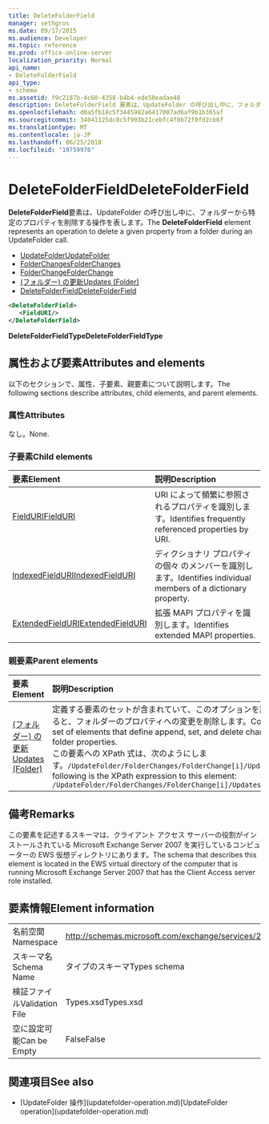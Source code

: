 ```yaml
---
title: DeleteFolderField
manager: sethgros
ms.date: 09/17/2015
ms.audience: Developer
ms.topic: reference
ms.prod: office-online-server
localization_priority: Normal
api_name:
- DeleteFolderField
api_type:
- schema
ms.assetid: f9c2187b-4c60-4358-b4b4-ede50eadae48
description: DeleteFolderField 要素は、UpdateFolder の呼び出し中に、フォルダーから特定のプロパティを削除する操作を表します。
ms.openlocfilehash: d0a5fb18c5f3445982a6417007ad6af9b1b365af
ms.sourcegitcommit: 34041125dc8c5f993b21cebfc4f8b72f0fd2cb6f
ms.translationtype: MT
ms.contentlocale: ja-JP
ms.lasthandoff: 06/25/2018
ms.locfileid: "19759976"
---
```

# <a name="deletefolderfield"></a><span data-ttu-id="24ea1-103">DeleteFolderField</span><span class="sxs-lookup"><span data-stu-id="24ea1-103">DeleteFolderField</span></span>

<span data-ttu-id="24ea1-104">**DeleteFolderField**要素は、UpdateFolder の呼び出し中に、フォルダーから特定のプロパティを削除する操作を表します。</span><span class="sxs-lookup"><span data-stu-id="24ea1-104">The **DeleteFolderField** element represents an operation to delete a given property from a folder during an UpdateFolder call.</span></span> 
  
- [<span data-ttu-id="24ea1-105">UpdateFolder</span><span class="sxs-lookup"><span data-stu-id="24ea1-105">UpdateFolder</span></span>](updatefolder.md) 
- [<span data-ttu-id="24ea1-106">FolderChanges</span><span class="sxs-lookup"><span data-stu-id="24ea1-106">FolderChanges</span></span>](folderchanges.md)  
- [<span data-ttu-id="24ea1-107">FolderChange</span><span class="sxs-lookup"><span data-stu-id="24ea1-107">FolderChange</span></span>](folderchange.md)  
- [<span data-ttu-id="24ea1-108">(フォルダー) の更新</span><span class="sxs-lookup"><span data-stu-id="24ea1-108">Updates (Folder)</span></span>](updates-folder.md) 
- [<span data-ttu-id="24ea1-109">DeleteFolderField</span><span class="sxs-lookup"><span data-stu-id="24ea1-109">DeleteFolderField</span></span>](deletefolderfield.md)
  
```xml
<DeleteFolderField>
   <FieldURI/>
</DeleteFolderField>
```

 <span data-ttu-id="24ea1-110">**DeleteFolderFieldType**</span><span class="sxs-lookup"><span data-stu-id="24ea1-110">**DeleteFolderFieldType**</span></span>
## <a name="attributes-and-elements"></a><span data-ttu-id="24ea1-111">属性および要素</span><span class="sxs-lookup"><span data-stu-id="24ea1-111">Attributes and elements</span></span>

<span data-ttu-id="24ea1-112">以下のセクションで、属性、子要素、親要素について説明します。</span><span class="sxs-lookup"><span data-stu-id="24ea1-112">The following sections describe attributes, child elements, and parent elements.</span></span>
  
### <a name="attributes"></a><span data-ttu-id="24ea1-113">属性</span><span class="sxs-lookup"><span data-stu-id="24ea1-113">Attributes</span></span>

<span data-ttu-id="24ea1-114">なし。</span><span class="sxs-lookup"><span data-stu-id="24ea1-114">None.</span></span>
  
### <a name="child-elements"></a><span data-ttu-id="24ea1-115">子要素</span><span class="sxs-lookup"><span data-stu-id="24ea1-115">Child elements</span></span>

|<span data-ttu-id="24ea1-116">**要素**</span><span class="sxs-lookup"><span data-stu-id="24ea1-116">**Element**</span></span>|<span data-ttu-id="24ea1-117">**説明**</span><span class="sxs-lookup"><span data-stu-id="24ea1-117">**Description**</span></span>|
|:-----|:-----|
|[<span data-ttu-id="24ea1-118">FieldURI</span><span class="sxs-lookup"><span data-stu-id="24ea1-118">FieldURI</span></span>](fielduri.md) <br/> |<span data-ttu-id="24ea1-119">URI によって頻繁に参照されるプロパティを識別します。</span><span class="sxs-lookup"><span data-stu-id="24ea1-119">Identifies frequently referenced properties by URI.</span></span>  <br/> |
|[<span data-ttu-id="24ea1-120">IndexedFieldURI</span><span class="sxs-lookup"><span data-stu-id="24ea1-120">IndexedFieldURI</span></span>](indexedfielduri.md) <br/> |<span data-ttu-id="24ea1-121">ディクショナリ プロパティの個々 のメンバーを識別します。</span><span class="sxs-lookup"><span data-stu-id="24ea1-121">Identifies individual members of a dictionary property.</span></span>  <br/> |
|[<span data-ttu-id="24ea1-122">ExtendedFieldURI</span><span class="sxs-lookup"><span data-stu-id="24ea1-122">ExtendedFieldURI</span></span>](extendedfielduri.md) <br/> |<span data-ttu-id="24ea1-123">拡張 MAPI プロパティを識別します。</span><span class="sxs-lookup"><span data-stu-id="24ea1-123">Identifies extended MAPI properties.</span></span>  <br/> |
   
### <a name="parent-elements"></a><span data-ttu-id="24ea1-124">親要素</span><span class="sxs-lookup"><span data-stu-id="24ea1-124">Parent elements</span></span>

|<span data-ttu-id="24ea1-125">**要素**</span><span class="sxs-lookup"><span data-stu-id="24ea1-125">**Element**</span></span>|<span data-ttu-id="24ea1-126">**説明**</span><span class="sxs-lookup"><span data-stu-id="24ea1-126">**Description**</span></span>|
|:-----|:-----|
|[<span data-ttu-id="24ea1-127">(フォルダー) の更新</span><span class="sxs-lookup"><span data-stu-id="24ea1-127">Updates (Folder)</span></span>](updates-folder.md) <br/> |<span data-ttu-id="24ea1-128">定義する要素のセットが含まれていて、このオプションを設定すると、フォルダーのプロパティへの変更を削除します。</span><span class="sxs-lookup"><span data-stu-id="24ea1-128">Contains a set of elements that define append, set, and delete changes to folder properties.</span></span>  <br/> <span data-ttu-id="24ea1-129">この要素への XPath 式は、次のようにします。`/UpdateFolder/FolderChanges/FolderChange[i]/Updates`</span><span class="sxs-lookup"><span data-stu-id="24ea1-129">The following is the XPath expression to this element:  `/UpdateFolder/FolderChanges/FolderChange[i]/Updates`</span></span> <br/> |
   
## <a name="remarks"></a><span data-ttu-id="24ea1-130">備考</span><span class="sxs-lookup"><span data-stu-id="24ea1-130">Remarks</span></span>

<span data-ttu-id="24ea1-131">この要素を記述するスキーマは、クライアント アクセス サーバーの役割がインストールされている Microsoft Exchange Server 2007 を実行しているコンピューターの EWS 仮想ディレクトリにあります。</span><span class="sxs-lookup"><span data-stu-id="24ea1-131">The schema that describes this element is located in the EWS virtual directory of the computer that is running Microsoft Exchange Server 2007 that has the Client Access server role installed.</span></span>
  
## <a name="element-information"></a><span data-ttu-id="24ea1-132">要素情報</span><span class="sxs-lookup"><span data-stu-id="24ea1-132">Element information</span></span>

|||
|:-----|:-----|
|<span data-ttu-id="24ea1-133">名前空間</span><span class="sxs-lookup"><span data-stu-id="24ea1-133">Namespace</span></span>  <br/> |http://schemas.microsoft.com/exchange/services/2006/types  <br/> |
|<span data-ttu-id="24ea1-134">スキーマ名</span><span class="sxs-lookup"><span data-stu-id="24ea1-134">Schema Name</span></span>  <br/> |<span data-ttu-id="24ea1-135">タイプのスキーマ</span><span class="sxs-lookup"><span data-stu-id="24ea1-135">Types schema</span></span>  <br/> |
|<span data-ttu-id="24ea1-136">検証ファイル</span><span class="sxs-lookup"><span data-stu-id="24ea1-136">Validation File</span></span>  <br/> |<span data-ttu-id="24ea1-137">Types.xsd</span><span class="sxs-lookup"><span data-stu-id="24ea1-137">Types.xsd</span></span>  <br/> |
|<span data-ttu-id="24ea1-138">空に設定可能</span><span class="sxs-lookup"><span data-stu-id="24ea1-138">Can be Empty</span></span>  <br/> |<span data-ttu-id="24ea1-139">False</span><span class="sxs-lookup"><span data-stu-id="24ea1-139">False</span></span>  <br/> |
   
## <a name="see-also"></a><span data-ttu-id="24ea1-140">関連項目</span><span class="sxs-lookup"><span data-stu-id="24ea1-140">See also</span></span>

- <span data-ttu-id="24ea1-141">
  [UpdateFolder 操作](updatefolder-operation.md)</span><span class="sxs-lookup"><span data-stu-id="24ea1-141">[UpdateFolder operation](updatefolder-operation.md)</span></span>

